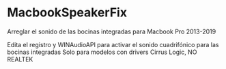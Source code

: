 # MacbookSpeakerFix
Arreglar el sonido de las bocinas integradas para Macbook Pro 2013-2019

Edita el registro y WINAudioAPI para activar el sonido cuadrifónico para las bocinas integradas
Solo para modelos con drivers Cirrus Logic, NO REALTEK
